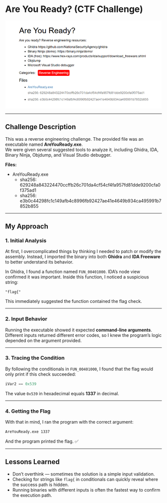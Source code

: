 # Are You Ready? (CTF Challenge)

![Challenge Screenshot](./challenge.png)

---

## Challenge Description
This was a reverse engineering challenge. The provided file was an executable named **AreYouReady.exe**.  
We were given several suggested tools to analyze it, including Ghidra, IDA, Binary Ninja, Objdump, and Visual Studio debugger.

**Files:**
- AreYouReady.exe  
  - sha256: 629248a843224470ccffb26c701da4cf54cf4fa957fd81dde9200cfa0f375ad1  
  - sha256: e3b0c44298fc1c149afb4c8996fb92427ae41e4649b934ca495991b7852b855  

---

## My Approach

### 1. Initial Analysis
At first, I overcomplicated things by thinking I needed to patch or modify the assembly. Instead, I imported the binary into both **Ghidra** and **IDA Freeware** to better understand its behavior.

In Ghidra, I found a function named `FUN_00401000`. IDA’s node view confirmed it was important. Inside this function, I noticed a suspicious string:

```
"flag{"
```

This immediately suggested the function contained the flag check.

---

### 2. Input Behavior
Running the executable showed it expected **command-line arguments**.  
Different inputs returned different error codes, so I knew the program’s logic depended on the argument provided.

---

### 3. Tracing the Condition
By following the conditionals in `FUN_00401000`, I found that the flag would only print if this check succeeded:

```c
iVar2 == 0x539
```

The value `0x539` in hexadecimal equals **1337** in decimal.

---

### 4. Getting the Flag
With that in mind, I ran the program with the correct argument:

```bash
AreYouReady.exe 1337
```

And the program printed the flag. ✅

---

## Lessons Learned
- Don’t overthink — sometimes the solution is a simple input validation.  
- Checking for strings like `flag{` in conditionals can quickly reveal where the success path is hidden.  
- Running binaries with different inputs is often the fastest way to confirm the execution path.  
